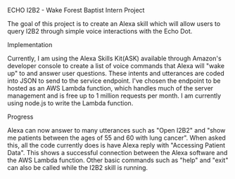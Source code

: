 ECHO I2B2 - Wake Forest Baptist Intern Project
	
The goal of this project is to create an Alexa skill which will allow users to query I2B2 through simple voice interactions with the Echo Dot. 

Implementation
	
Currently, I am using the Alexa Skills Kit(ASK) available through Amazon's developer console to create a list of voice commands that Alexa will "wake up" to and answer user questions. These intents and utterances are coded into JSON to send to the service endpoint. I've chosen the endpoint to be hosted as an AWS Lambda function, which handles much of the server management and is free up to 1 million requests per month. I am currently using node.js to write the Lambda function.

Progress
	
Alexa can now answer to many utterances such as "Open I2B2" and "show me patients between the ages of 55 and 60 with lung cancer". When asked this, all the code currently does is have Alexa reply with "Accessing Patient Data". This shows a successful connection between the Alexa software and the AWS Lambda function. Other basic commands such as "help" and "exit" can also be called while the I2B2 skill is running.

